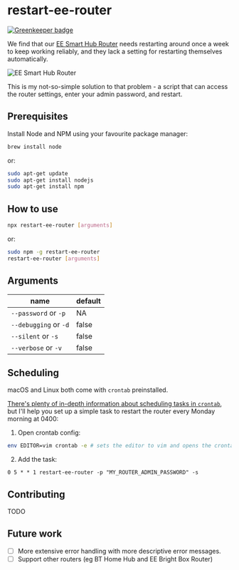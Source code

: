 # restart-ee-router

[![Greenkeeper badge](https://badges.greenkeeper.io/georgegillams/restart-ee-router.svg)](https://greenkeeper.io/)

We find that our [EE Smart Hub Router](https://shop.ee.co.uk/broadband/smart-hub) needs restarting around once a week to keep working reliably, and they lack a setting for restarting themselves automatically.

![EE Smart Hub Router](https://shop.ee.co.uk/content/dam/everything-everywhere/images/SHOP/Broadband/smart-hub-HBB-device-1x1.jpg.eeimg.480.480.medium.jpg/1533028192465.jpg)

This is my not-so-simple solution to that problem - a script that can access the router settings, enter your admin password, and restart.

## Prerequisites
Install Node and NPM using your favourite package manager:
```bash
brew install node
```
or:
```bash
sudo apt-get update
sudo apt-get install nodejs
sudo apt-get install npm
```

## How to use
```bash
npx restart-ee-router [arguments]
```
or:
```bash
sudo npm -g restart-ee-router
restart-ee-router [arguments]
```

## Arguments

| name                    | default |
| ----------------------- | ------- |
| `--password` or `-p`    | NA      |
| `--debugging` or `-d`   | false   |
| `--silent` or `-s`      | false   |
| `--verbose` or `-v`     | false   |



## Scheduling
macOS and Linux both come with `crontab` preinstalled.

[There's plenty of in-depth information about scheduling tasks in `crontab`](https://ole.michelsen.dk/blog/schedule-jobs-with-crontab-on-mac-osx.html), but I'll help you set up a simple task to restart the router every Monday morning at 0400:

1. Open crontab config:
```bash
env EDITOR=vim crontab -e # sets the editor to vim and opens the crontab config
```

2. Add the task:
```crontab
0 5 * * 1 restart-ee-router -p "MY_ROUTER_ADMIN_PASSWORD" -s
```
## Contributing
 TODO

## Future work

 - [ ] More extensive error handling with more descriptive error messages.
 - [ ] Support other routers (eg BT Home Hub and EE Bright Box Router)
